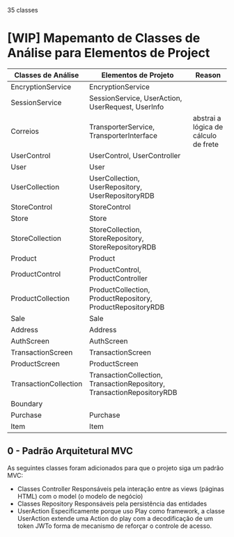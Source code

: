 35 classes
# [WIP] Mapemanto de Classes de Análise para Elementos de Project

| Classes de Análise    | Elementos de Projeto                                                      | Reason                                        |
|-----------------------|---------------------------------------------------------------------------|-----------------------------------------------|
| EncryptionService     | EncryptionService                                                         |                                               | 1
| SessionService        | SessionService, UserAction, UserRequest, UserInfo                         |                                               | 5
| Correios              | TransporterService, TransporterInterface                                  |abstrai a lógica de cálculo de frete           | 7
| UserControl           | UserControl, UserController                                               |                                               | 9
| User                  | User                                                                      |                                               | 10
| UserCollection        | UserCollection, UserRepository, UserRepositoryRDB                         |                                               | 13
| StoreControl          | StoreControl                                                              |                                               | 14
| Store                 | Store                                                                     |                                               | 15
| StoreCollection       | StoreCollection, StoreRepository, StoreRepositoryRDB                      |                                               | 18
| Product               | Product                                                                   |                                               | 19
| ProductControl        | ProductControl, ProductController                                         |                                               | 21
| ProductCollection     | ProductCollection, ProductRepository, ProductRepositoryRDB                |                                               | 24
| Sale                  | Sale                                                                      |                                               | 25
| Address               | Address                                                                   |                                               | 26
| AuthScreen            | AuthScreen                                                                |                                               | 27
| TransactionScreen     | TransactionScreen                                                         |                                               | 28
| ProductScreen         | ProductScreen                                                             |                                               | 29
| TransactionCollection | TransactionCollection, TransactionRepository, TransactionRepositoryRDB    |                                               | 32
| Boundary              |                                                                           |                                               | 33
| Purchase              | Purchase                                                                  |                                               | 34
| Item                  | Item                                                                      |                                               | 35
 

## 0 - Padrão Arquitetural MVC
As seguintes classes foram adicionados para que o projeto siga um padrão MVC:
- Classes Controller
Responsáveis pela interação entre as views (páginas HTML) com o model (o modelo de negócio)
- Classes Repository
Responsáveis pela persistência das entidades
- UserAction
Especificamente porque uso Play como framework, a classe UserAction extende uma Action
do play com a decodificação de um token JWTo forma de mecanismo de reforçar o controle de acesso.

